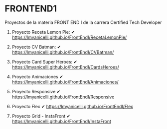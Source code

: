 # FRONTEND1

Proyectos de la materia FRONT END I de la carrera Certified Tech Developer

1. Proyecto Receta Lemon Pie:
✔ https://lmyanicelli.github.io/FrontEndI/RecetaLemonPie/

2. Proyecto CV Batman:
✔ https://lmyanicelli.github.io/FrontEndI/CVBatman/

3. Proyecto Card Super Heroes:
✔ https://lmyanicelli.github.io/FrontEndI/CardsHeroes/

4. Proyecto Animaciones
✔ https://lmyanicelli.github.io/FrontEndI/Animaciones/

5. Proyecto Responsive
✔ https://lmyanicelli.github.io/FrontEndI/Responsive

6. Proyecto Flex
✔ https://lmyanicelli.github.io/FrontEndI/Flex

6. Proyecto Grid - InstaFront
✔ https://lmyanicelli.github.io/FrontEndI/InstaFront

